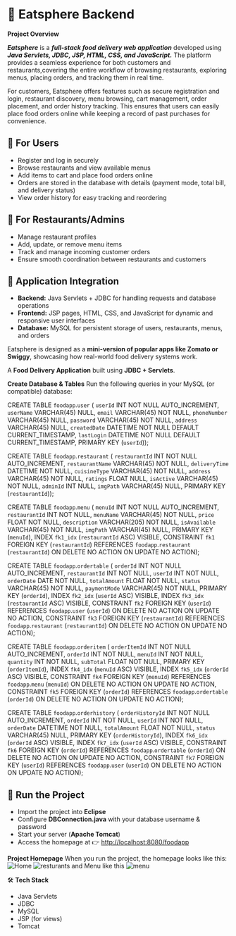 # 🍴 Eatsphere Backend

**Project Overview**

***Eatsphere*** is a ***full-stack food delivery web application*** developed using ***Java Servlets, JDBC, JSP, HTML, CSS, and JavaScript.***
The platform provides a seamless experience for both customers and restaurants,covering the entire workflow of browsing restaurants, exploring menus, placing orders, and tracking them in real time.

For customers, Eatsphere offers features such as secure registration and login, restaurant discovery, menu browsing, cart management, order placement, and order history tracking. This ensures that users can easily place food orders online while keeping a record of past purchases for convenience.
## 👥 For Users  

- Register and log in securely  
- Browse restaurants and view available menus  
- Add items to cart and place food orders online  
- Orders are stored in the database with details (payment mode, total bill, and delivery status)  
- View order history for easy tracking and reordering  


## 🏢 For Restaurants/Admins  

- Manage restaurant profiles  
- Add, update, or remove menu items  
- Track and manage incoming customer orders  
- Ensure smooth coordination between restaurants and customers  


## 🔗 Application Integration  

- **Backend:** Java Servlets + JDBC for handling requests and database operations  
- **Frontend:** JSP pages, HTML, CSS, and JavaScript for dynamic and responsive user interfaces  
- **Database:** MySQL for persistent storage of users, restaurants, menus, and orders  

Eatsphere is designed as a **mini-version of popular apps like Zomato or Swiggy**, showcasing how real-world food delivery systems work.  


A **Food Delivery Application** built using **JDBC + Servlets**.

**Create Database & Tables**
Run the following queries in your MySQL (or compatible) database: 

CREATE TABLE `foodapp`.`user` (
  `userId` INT NOT NULL AUTO_INCREMENT,
  `userName` VARCHAR(45) NULL,
  `email` VARCHAR(45) NOT NULL,
  `phoneNumber` VARCHAR(45) NULL,
  `password` VARCHAR(45) NOT NULL,
  `address` VARCHAR(45) NULL,
  `createdDate` DATETIME NOT NULL DEFAULT CURRENT_TIMESTAMP,
  `lastLogin` DATETIME NOT NULL DEFAULT CURRENT_TIMESTAMP,
  PRIMARY KEY (`userId`));


CREATE TABLE `foodapp`.`restaurant` (
  `restaurantId` INT NOT NULL AUTO_INCREMENT,
  `restaurantName` VARCHAR(45) NOT NULL,
  `deliveryTime` DATETIME NOT NULL,
  `cuisineType` VARCHAR(45) NOT NULL,
  `address` VARCHAR(45) NOT NULL,
  `ratings` FLOAT NULL,
  `isActive` VARCHAR(45) NOT NULL,
  `adminId` INT NULL,
  `imgPath` VARCHAR(45) NULL,
  PRIMARY KEY (`restaurantId`));

CREATE TABLE `foodapp`.`menu` (
  `menuId` INT NOT NULL AUTO_INCREMENT,
  `restaurantId` INT NOT NULL,
  `menuName` VARCHAR(45) NOT NULL,
  `price` FLOAT NOT NULL,
  `description` VARCHAR(205) NOT NULL,
  `isAvailable` VARCHAR(45) NOT NULL,
  `imgPath` VARCHAR(45) NULL,
  PRIMARY KEY (`menuId`),
  INDEX `fk1_idx` (`restaurantId` ASC) VISIBLE,
  CONSTRAINT `fk1`
    FOREIGN KEY (`restaurantId`)
    REFERENCES `foodapp`.`restaurant` (`restaurantId`)
    ON DELETE NO ACTION
    ON UPDATE NO ACTION);


CREATE TABLE `foodapp`.`ordertable` (
  `orderId` INT NOT NULL AUTO_INCREMENT,
  `restaurantId` INT NOT NULL,
  `userId` INT NOT NULL,
  `orderDate` DATE NOT NULL,
  `totalAmount` FLOAT NOT NULL,
  `status` VARCHAR(45) NOT NULL,
  `paymentMode` VARCHAR(45) NOT NULL,
  PRIMARY KEY (`orderId`),
  INDEX `fk2_idx` (`userId` ASC) VISIBLE,
  INDEX `fk3_idx` (`restaurantId` ASC) VISIBLE,
  CONSTRAINT `fk2`
    FOREIGN KEY (`userId`)
    REFERENCES `foodapp`.`user` (`userId`)
    ON DELETE NO ACTION
    ON UPDATE NO ACTION,
  CONSTRAINT `fk3`
    FOREIGN KEY (`restaurantId`)
    REFERENCES `foodapp`.`restaurant` (`restaurantId`)
    ON DELETE NO ACTION
    ON UPDATE NO ACTION);


CREATE TABLE `foodapp`.`orderitem` (
  `orderItemId` INT NOT NULL AUTO_INCREMENT,
  `orderId` INT NOT NULL,
  `menuId` INT NOT NULL,
  `quantity` INT NOT NULL,
  `subTotal` FLOAT NOT NULL,
  PRIMARY KEY (`orderItemId`),
  INDEX `fk4_idx` (`menuId` ASC) VISIBLE,
  INDEX `fk5_idx` (`orderId` ASC) VISIBLE,
  CONSTRAINT `fk4`
    FOREIGN KEY (`menuId`)
    REFERENCES `foodapp`.`menu` (`menuId`)
    ON DELETE NO ACTION
    ON UPDATE NO ACTION,
  CONSTRAINT `fk5`
    FOREIGN KEY (`orderId`)
    REFERENCES `foodapp`.`ordertable` (`orderId`)
    ON DELETE NO ACTION
    ON UPDATE NO ACTION);

CREATE TABLE `foodapp`.`orderhistory` (
  `orderHistoryId` INT NOT NULL AUTO_INCREMENT,
  `orderId` INT NOT NULL,
  `userId` INT NOT NULL,
  `orderDate` DATETIME NOT NULL,
  `totalAmount` FLOAT NOT NULL,
  `status` VARCHAR(45) NULL,
  PRIMARY KEY (`orderHistoryId`),
  INDEX `fk6_idx` (`orderId` ASC) VISIBLE,
  INDEX `fk7_idx` (`userId` ASC) VISIBLE,
  CONSTRAINT `fk6`
    FOREIGN KEY (`orderId`)
    REFERENCES `foodapp`.`ordertable` (`orderId`)
    ON DELETE NO ACTION
    ON UPDATE NO ACTION,
  CONSTRAINT `fk7`
    FOREIGN KEY (`userId`)
    REFERENCES `foodapp`.`user` (`userId`)
    ON DELETE NO ACTION ON UPDATE NO ACTION); 
## 🏃 Run the Project  

- Import the project into **Eclipse**  
- Configure **DBConnection.java** with your database username & password  
- Start your server (**Apache Tomcat**)  
- Access the homepage at 👉 [http://localhost:8080/foodapp](http://localhost:8080/foodapp)  

 **Project Homepage**
 When you run the project, the homepage looks like this:
![Home](https://github.com/user-attachments/assets/6322d715-ec92-40bd-b46e-8180f68b662a)
![resturants](https://github.com/user-attachments/assets/154d2c0e-a2e8-4be0-999f-1c74882aa622)
and Menu like this
  ![menu](https://github.com/user-attachments/assets/37bdb0ea-0696-4054-92eb-da1cfa02815e)

🛠 **Tech Stack**
   - Java Servlets
   - JDBC
   - MySQL
   - JSP (for views)
   - Tomcat

